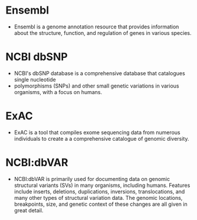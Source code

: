 
# Ensembl

- Ensembl is a genome annotation resource that provides information about the structure,
  function, and regulation of genes in various species.


# NCBI dbSNP 

- NCBI's dbSNP database is a comprehensive database that catalogues single nucleotide
- polymorphisms (SNPs) and other small genetic variations in various organisms, with a
  focus on humans.


# ExAC 

- ExAC is a tool that compiles exome sequencing data from numerous individuals to create a
  a comprehensive catalogue of genomic diversity.


# NCBI:dbVAR

- NCBI:dbVAR is primarily used for documenting data on genomic structural variants (SVs)
  in many organisms, including humans.
  Features include inserts, deletions, duplications, inversions, translocations,
  and many other types of structural variation data. The genomic locations,
  breakpoints, size, and genetic context of these changes are all given in great detail.
  


